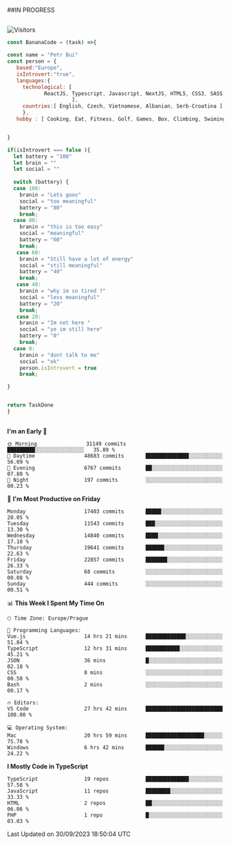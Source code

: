 ##IN PROGRESS
##
![Visitors](https://komarev.com/ghpvc/?username=petrbui&style=for-the-badge&label=Visitors+👀)
```Javascript
const BananaCode = (task) =>{

const name = "Petr Bui"
const person = {
   based:"Europe",
   isIntrovert:"true",
   languages:{
     technological: [ 
            ReactJS, Typescript, Javascript, NextJS, HTML5, CSS3, SASS, Redux, Node, Storybook, Styled-Component
                     ],
     countries:[ English, Czech, Vietnamese, Albanian, Serb-Croatina ]
     },
   hobby : [ Cooking, Eat, Fitness, Golf, Games, Box, Climbing, Swiming],


}

if(isIntrovert === false ){
  let battery = "100"
  let brain = ""
  let social = ""
  
  switch (battery) {
  case 100:
    branin = "Lets gooo"
    social = "too meaningful"
    battery = "80"
    break;
  case 80:
    branin = "this is too easy"
    social = "meaningful"
    battery = "60"
    break;
   case 60:
    branin = "Still have a lot of energy"
    social = "still meaningful"
    battery = "40"
    break;
   case 40:
    branin = "why im so tired ?"
    social = "less meaningful"
    battery = "20"
    break;
   case 20:
    branin = "Im not here "
    social = "ye im still here"
    battery = "0"
    break;
  case 0:
    branin = "dont talk to me"
    social = "ok"
    person.isIntrovert = true
    break;

}


return TaskDone
}
```



##
<!--
[![My GitHub stats](https://github-readme-stats.vercel.app/api?username=petrbui&theme=github_dark)](https://github.com/anuraghazra/github-readme-stats)

[![My wakatime stats](https://github-readme-stats.vercel.app/api/wakatime?username=petrbui&theme=github_dark)](https://github.com/anuraghazra/github-readme-stats)
-->
<!--START_SECTION:waka-->
**I'm an Early 🐤** 

```text
🌞 Morning                31149 commits       █████████░░░░░░░░░░░░░░░░   35.89 % 
🌆 Daytime                48683 commits       ██████████████░░░░░░░░░░░   56.09 % 
🌃 Evening                6767 commits        ██░░░░░░░░░░░░░░░░░░░░░░░   07.80 % 
🌙 Night                  197 commits         ░░░░░░░░░░░░░░░░░░░░░░░░░   00.23 % 
```
📅 **I'm Most Productive on Friday** 

```text
Monday                   17403 commits       █████░░░░░░░░░░░░░░░░░░░░   20.05 % 
Tuesday                  11543 commits       ███░░░░░░░░░░░░░░░░░░░░░░   13.30 % 
Wednesday                14840 commits       ████░░░░░░░░░░░░░░░░░░░░░   17.10 % 
Thursday                 19641 commits       ██████░░░░░░░░░░░░░░░░░░░   22.63 % 
Friday                   22857 commits       ███████░░░░░░░░░░░░░░░░░░   26.33 % 
Saturday                 68 commits          ░░░░░░░░░░░░░░░░░░░░░░░░░   00.08 % 
Sunday                   444 commits         ░░░░░░░░░░░░░░░░░░░░░░░░░   00.51 % 
```


📊 **This Week I Spent My Time On** 

```text
🕑︎ Time Zone: Europe/Prague

💬 Programming Languages: 
Vue.js                   14 hrs 21 mins      █████████████░░░░░░░░░░░░   51.84 % 
TypeScript               12 hrs 31 mins      ███████████░░░░░░░░░░░░░░   45.21 % 
JSON                     36 mins             █░░░░░░░░░░░░░░░░░░░░░░░░   02.18 % 
CSS                      8 mins              ░░░░░░░░░░░░░░░░░░░░░░░░░   00.50 % 
Bash                     2 mins              ░░░░░░░░░░░░░░░░░░░░░░░░░   00.17 % 

🔥 Editors: 
VS Code                  27 hrs 42 mins      █████████████████████████   100.00 % 

💻 Operating System: 
Mac                      20 hrs 59 mins      ███████████████████░░░░░░   75.78 % 
Windows                  6 hrs 42 mins       ██████░░░░░░░░░░░░░░░░░░░   24.22 % 
```

**I Mostly Code in TypeScript** 

```text
TypeScript               19 repos            ██████████████░░░░░░░░░░░   57.58 % 
JavaScript               11 repos            ████████░░░░░░░░░░░░░░░░░   33.33 % 
HTML                     2 repos             ██░░░░░░░░░░░░░░░░░░░░░░░   06.06 % 
PHP                      1 repo              █░░░░░░░░░░░░░░░░░░░░░░░░   03.03 % 
```




 Last Updated on 30/09/2023 18:50:04 UTC
<!--END_SECTION:waka-->
